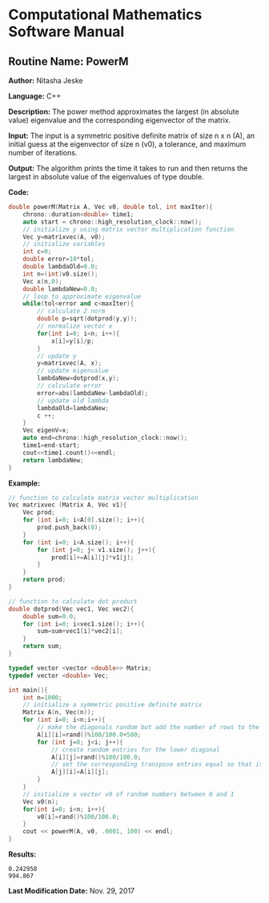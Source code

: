 # Computational Mathematics Software Manual

## **Routine Name:** PowerM

**Author:** Nitasha Jeske

**Language:** C++

**Description:** The power method approximates the largest (in absolute value) eigenvalue and the corresponding eigenvector of the matrix.

**Input:**  The input is a symmetric positive definite matrix of size n x n (A), an initial guess at the eigenvector of size n (v0), a tolerance, and maximum number of iterations.

**Output:** The algorithm prints the time it takes to run and then returns the largest in absolute value of the eigenvalues of type double. 

**Code:**
```C++
double powerM(Matrix A, Vec v0, double tol, int maxIter){
    chrono::duration<double> time1;
    auto start = chrono::high_resolution_clock::now();
    // initialize y using matrix vector multiplication function
    Vec y=matrixvec(A, v0);
    // initialize variables
    int c=0;
    double error=10*tol;
    double lambdaOld=0.0;
    int n=(int)v0.size();
    Vec x(n,0);
    double lambdaNew=0.0;
    // loop to approximate eigenvalue
    while(tol<error and c<maxIter){
        // calculate 2 norm
        double p=sqrt(dotprod(y,y));
        // normalize vector x
        for(int i=0; i<n; i++){
            x[i]=y[i]/p;
        }
        // update y
        y=matrixvec(A, x);
        // update eigenvalue
        lambdaNew=dotprod(x,y);
        // calculate error
        error=abs(lambdaNew-lambdaOld);
        // update old lambda
        lambdaOld=lambdaNew;
        c ++;
    }
    Vec eigenV=x;
    auto end=chrono::high_resolution_clock::now();
    time1=end-start;
    cout<<time1.count()<<endl;
    return lambdaNew;
}
```

**Example:**
```C++
// function to calculate matrix vector multiplication
Vec matrixvec (Matrix A, Vec v1){
    Vec prod;
    for (int i=0; i<A[0].size(); i++){
        prod.push_back(0);
    }
    for (int i=0; i<A.size(); i++){
        for (int j=0; j< v1.size(); j++){
            prod[i]+=A[i][j]*v1[j];
        }
    }
    return prod;
}

// function to calculate dot product
double dotprod(Vec vec1, Vec vec2){
    double sum=0.0;
    for (int i=0; i<vec1.size(); i++){
        sum=sum+vec1[i]*vec2[i];
    }
    return sum;
}

typedef vector <vector <double>> Matrix;
typedef vector <double> Vec;

int main(){    
    int n=1000;
    // initialize a symmetric positive definite matrix
    Matrix A(n, Vec(n));
    for (int i=0; i<n;i++){
        // make the diagonals random but add the number of rows to the matrix to make sure it is diagonally dominant
        A[i][i]=rand()%100/100.0+500;
        for (int j=0; j<i; j++){
            // create random entries for the lower diagonal
            A[i][j]=rand()%100/100.0;
            // set the corresponding transpose entries equal so that it is symmetric
            A[j][i]=A[i][j];
        }
    }
    // initialize a vector v0 of random numbers between 0 and 1
    Vec v0(n);
    for(int i=0; i<n; i++){
        v0[i]=rand()%100/100.0;
    }
    cout << powerM(A, v0, .0001, 100) << endl;
}
```

**Results:**  
```
0.242958
994.867
```

**Last Modification Date:** Nov. 29, 2017

